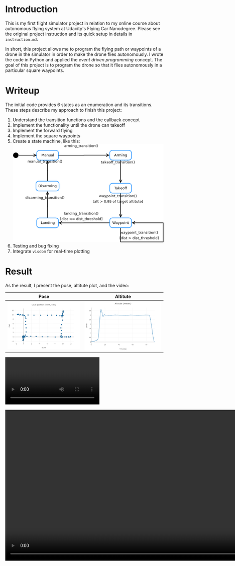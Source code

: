 # Introduction
This is my first flight simulator project in relation to my online course about autonomous flying system at Udacity's Flying Car Nanodegree. Please see the original project instruction and its quick setup in details in `instruction.md`.

In short, this project allows me to program the flying path or waypoints of a drone in the simulator in order to make the drone flies autonomously. I wrote the code in Python and applied the _event driven programming_ concept. The goal of this project is to program the drone so that it flies autonomously in a particular square waypoints.

# Writeup
The initial code provides 6 states as an enumeration and its transitions. These steps describe my approach to finish this project:

1. Understand the transition functions and the callback concept
2. Implement the functionality until the drone can takeoff
3. Implement the forward flying
4. Implement the square waypoints 
5. Create a state machine, like this:
![State Machine][sm_img]
6. Testing and bug fixing
7. Integrate `visdom` for real-time plotting

# Result
As the result, I present the pose, altitute plot, and the video:

| Pose | Altitute |
|:--:|:--:|
|![alt text][pose_img]|![alt text][alt_img]|

![Result video][res_vid]

<video src="./imgs/result.webm" width="960">
</video>

[//]: # (References)
[pose_img]: ./imgs/pose_plot.png
[alt_img]: ./imgs/alt_plot.png
[sm_img]: ./imgs/statemachine.png
[res_vid]: ./imgs/result.webm